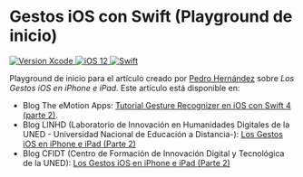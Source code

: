 # Gestos iOS con Swift (Playground de inicio)

<p>
    <a target="_blank" href="https://developer.apple.com/xcode/">
        <img src="http://b.repl.ca/v1/Xcode-10-007AFF.png" alt="Version Xcode">    
    </a>
    <a target="_blank" href="https://www.apple.com/es/ios/ios-12-preview/">
        <img src="http://b.repl.ca/v1/ios-12-1FA6A7.png" alt="iOS 12">    
    </a>
    <a target="_blank" href="https://swift.org">
        <img src="http://b.repl.ca/v1/Swift-4.2-ED4731.png" alt="Swift">    
    </a>
</p>


Playground de inicio para el artículo creado por [Pedro Hernández](https://theemotionapps.com/acerca-de/) sobre *Los Gestos iOS en iPhone e iPad*.
Este artículo está disponible en:
* Blog The eMotion Apps: [Tutorial Gesture Recognizer en iOS con Swift 4 (parte 2)](https://theemotionapps.com/tutorial-gesture-recognizer-en-ios-swift-4-2/).
* Blog LINHD (Laboratorio de Innovación en Humanidades Digitales de la UNED - Universidad Nacional de Educación a Distancia-): [Los Gestos iOS en iPhone e iPad (Parte 2)](http://linhd.es/los-gestos-ios-en-iphone-e-ipad-parte-2/)
* Blog CFIDT (Centro de Formación de Innovación Digital y Tecnológica de la UNED): [Los Gestos iOS en iPhone e iPad (Parte 2)](http://innovaciondigitalytecnologia.com/los-gestos-ios-iphone-e-ipad-parte-2/)

